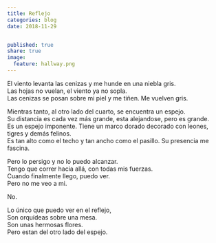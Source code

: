 ```yaml
---
title: Reflejo
categories: blog
date: 2018-11-29


published: true
share: true
image:
  feature: hallway.png
---
```

El viento levanta las cenizas y me hunde en una niebla gris. <br>
Las hojas no vuelan, el viento ya no sopla. <br>
Las cenizas se posan sobre mi piel y me tiñen. Me vuelven gris.

Mientras tanto, al otro lado del cuarto, se encuentra un espejo.<br>
Su distancia es cada vez más grande, esta alejandose, pero es grande.<br>
Es un espejo imponente. Tiene un marco dorado decorado con leones, tigres y demás felinos.<br>
Es tan alto como el techo y tan ancho como el pasillo. Su presencia me fascina.<br>

Pero lo persigo y no lo puedo alcanzar.<br>
Tengo que correr hacia allá, con todas mis fuerzas.<br>
Cuando finalmente llego, puedo ver. <br>
Pero no me veo a mi.

No.

Lo único que puedo ver en el reflejo,<br>
Son orquídeas sobre una mesa.<br>
Son unas hermosas flores.<br>
Pero estan del otro lado del espejo.
